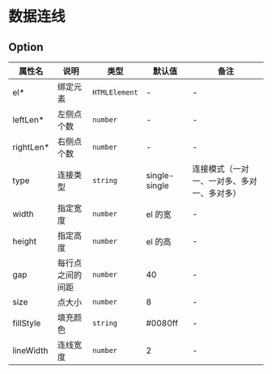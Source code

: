# 数据连线

## Option

| 属性名 | 说明 | 类型 | 默认值 | 备注 |
| --- | --- | --- | --- | --- |
| el* | 绑定元素 | `HTMLElement` | - | - |
| leftLen* | 左侧点个数 | `number` | - | - |
| rightLen* | 右侧点个数 | `number` | - | - |
| type | 连接类型 | `string` | single-single | 连接模式（一对一、一对多、多对一、多对多） |
| width | 指定宽度 | `number` | el 的宽 | - |
| height | 指定高度 | `number` | el 的高 | - |
| gap | 每行点之间的间距 | `number` | 40 | - |
| size | 点大小 | `number` | 8 | - |
| fillStyle | 填充颜色 | `string` | #0080ff | - |
| lineWidth | 连线宽度 | `number` | 2 | - |
